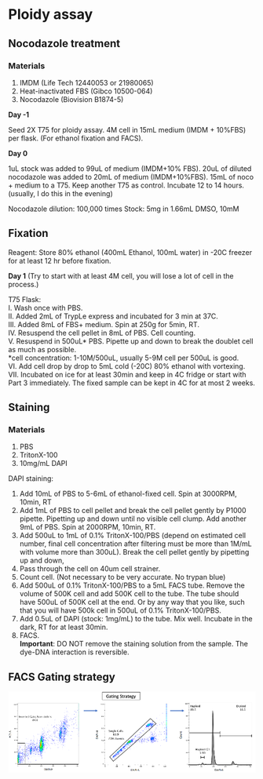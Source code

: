 # Ploidy assay

## Nocodazole treatment

### Materials
1)	IMDM (Life Tech 12440053 or 21980065)
2)	Heat-inactivated FBS (Gibco 10500-064)
3)	Nocodazole (Biovision B1874-5)

**Day -1**

Seed 2X T75 for ploidy assay. 4M cell in 15mL medium (IMDM + 10%FBS) per flask. (For ethanol fixation and FACS).

**Day 0**
 
1uL stock was added to 99uL of medium (IMDM+10% FBS). 20uL of diluted nocodazole was added to 20mL of medium (IMDM+10%FBS).  15mL of noco + medium to a T75. Keep another T75 as control. Incubate 12 to 14 hours. (usually, I do this in the evening)

Nocodazole dilution: 100,000 times 
Stock: 5mg in 1.66mL DMSO, 10mM

## Fixation

Reagent: Store 80% ethanol (400mL Ethanol, 100mL water) in -20C freezer for at least 12 hr before fixation.

**Day 1** (Try to start with at least 4M cell, you will lose a lot of cell in the process.)

T75 Flask: </br>
I.         Wash once with PBS.</br>
II.        Added 2mL of TrypLe express and incubated for 3 min at 37C.</br>
III.       Added 8mL of FBS+ medium. Spin at 250g for 5min, RT.</br>
IV.        Resuspend the cell pellet in 8mL of PBS. Cell counting. </br>
V.         Resuspend in 500uL* PBS. Pipette up and down to break the doublet cell as much as possible. </br>
*cell concentration: 1-10M/500uL, usually 5-9M cell per 500uL is good.</br>
VI.        Add cell drop by drop to 5mL cold (-20C) 80% ethanol with vortexing.</br>
VII.       Incubated on ice for at least 30min and keep in 4C fridge or start with Part 3 immediately. The fixed sample can be kept in 4C for at most 2 weeks.</br>

## Staining

### Materials
1)	PBS 
2)	TritonX-100
3)	10mg/mL DAPI

DAPI staining:
1)	Add 10mL of PBS to 5-6mL of ethanol-fixed cell. Spin at 3000RPM, 10min, RT
2)	Add 1mL of PBS to cell pellet and break the cell pellet gently by P1000 pipette. Pipetting up and down until no visible cell clump. Add another 9mL of PBS. Spin at 2000RPM, 10min, RT.
3)	Add 500uL to 1mL of 0.1% TritonX-100/PBS (depend on estimated cell number, final cell concentration after filtering must be more than 1M/mL with volume more than 300uL). Break the cell pellet gently by pipetting up and down,
4)	Pass through the cell on 40um cell strainer. 
5)	Count cell. (Not necessary to be very accurate. No trypan blue)
6)	Add 500uL of 0.1% TritonX-100/PBS to a 5mL FACS tube. Remove the volume of 500K cell and add 500K cell to the tube. The tube should have 500uL of 500K cell at the end. 
Or by any way that you like, such that you will have 500k cell in 500uL of 0.1% TritonX-100/PBS.
7)	Add 0.5uL of DAPI (stock: 1mg/mL) to the tube. Mix well. Incubate in the dark, RT for at least 30min.
8)	FACS. </br>
**Important**: DO NOT remove the staining solution from the sample. The dye-DNA interaction is reversible.

## FACS Gating strategy

![image](../Picture/Ploidy_assay.png)
